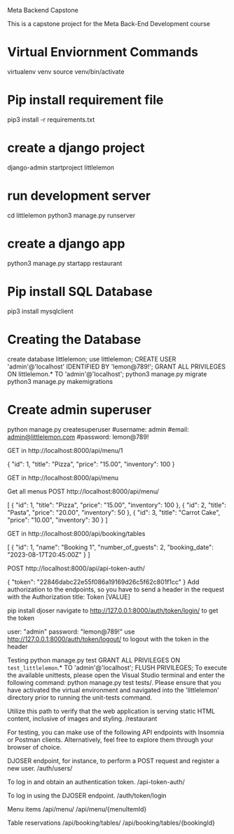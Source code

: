 Meta Backend Capstone

This is a capstone project for the Meta Back-End Development course

# Virtual Enviornment Commands
virtualenv venv
source venv/bin/activate

# Pip install requirement file
pip3 install -r requirements.txt
# create a django project
django-admin startproject littlelemon
# run development server
cd littlelemon
python3 manage.py runserver
# create a django app 
python3 manage.py startapp restaurant
# Pip install SQL Database
pip3 install mysqlclient

# Creating the Database
create database littlelemon;
use littlelemon;
CREATE USER 'admin'@'localhost' IDENTIFIED BY 'lemon@789!';
GRANT ALL PRIVILEGES ON littlelemon.* TO 'admin'@'localhost';
python3 manage.py migrate 
python3 manage.py makemigrations

# Create admin superuser
python manage.py createsuperuser
#username: admin
#email: admin@littlelemon.com
#password: lemon@789!


GET in http://localhost:8000/api/menu/1

{
    "id": 1,
    "title": "Pizza",
    "price": "15.00",
    "inventory": 100
}

GET in http://localhost:8000/api/menu

Get all menus
POST http://localhost:8000/api/menu/

[
    {
        "id": 1,
        "title": "Pizza",
        "price": "15.00",
        "inventory": 100
    },
    {
        "id": 2,
        "title": "Pasta",
        "price": "20.00",
        "inventory": 50
    },
    {
        "id": 3,
        "title": "Carrot Cake",
        "price": "10.00",
        "inventory": 30
    }
]

GET in http://localhost:8000/api/booking/tables

[
    {
        "id": 1,
        "name": "Booking 1",
        "number_of_guests": 2,
        "booking_date": "2023-08-17T20:45:00Z"
    }
]

POST http://localhost:8000/api/api-token-auth/

{
    "token": "22846dabc22e55f086a19169d26c5f62c801f1cc"
}
Add authorization to the endpoints, so you have to send a header in the request with the Authorization title: Token [VALUE]

pip install djoser
navigate to http://127.0.0.1:8000/auth/token/login/ to get the token

user: "admin" 
password: "lemon@789!"
use http://127.0.0.1:8000/auth/token/logout/ to logout with the token in the header

Testing
python manage.py test
GRANT ALL PRIVILEGES ON `test_littlelemon`.* TO 'admin'@'localhost';
FLUSH PRIVILEGES;
To execute the available unittests, please open the Visual Studio terminal and enter the following command: python manage.py test tests/. Please ensure that you have activated the virtual environment and navigated into the 'littlelemon' directory prior to running the unit-tests command.

Utilize this path to verify that the web application is serving static HTML content, inclusive of images and styling. /restaurant

For testing, you can make use of the following API endpoints with Insomnia or Postman clients. Alternatively, feel free to explore them through your browser of choice.

DJOSER endpoint, for instance, to perform a POST request and register a new user. /auth/users/

To log in and obtain an authentication token. /api-token-auth/

To log in using the DJOSER endpoint. /auth/token/login

Menu items /api/menu/ /api/menu/{menuItemId}

Table reservations /api/booking/tables/ /api/booking/tables/{bookingId}
